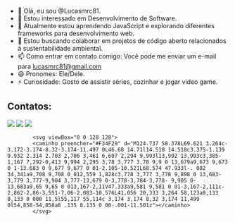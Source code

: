 - 👋 Olá, eu sou @Lucasmrc81.
- 👀 Estou interessado em Desenvolvimento de Software.
- 🌱 Atualmente estou aprendendo JavaScript e explorando diferentes frameworks para desenvolvimento web.
- 💞️ Estou buscando colaborar em projetos de código aberto relacionados à sustentabilidade ambiental.
- 📫 Como entrar em contato comigo: Você pode me enviar um e-mail para lucasmrc81@gmail.com
- 😄 Pronomes: Ele/Dele.
- ⚡ Curiosidade: Gosto de assistir séries, cozinhar e jogar video game.



## Contatos:

<div>

<a href="https://instagram.com/lucasmrc81?" target="_blank"><img loading="lazy" src="https://img.shields.io/badge/-Instagram-%23E4405F?style=for-the-badge&logo=instagram&logoColor=white" target="_blank"></a>
<a href = "mailto:lucasmrc81@gamil.com"><img loading="lazy" src="https://img.shields.io/badge/Gmail-D14836?style=for-the-badge&logo=gmail&logoColor=white" target="_blank"></a>
<a href="https://www.linkedin.com/in/lucas-mrc-dev" target="_blank"><img loading="lazy" src="https://img.shields.io/badge/-LinkedIn-%230077B5?style=for-the-badge&logo=linkedin&logoColor=white" target="_blank"></a>   
</div>


            <svg viewBox="0 0 128 128">
            <caminho preencher="#F34F29" d="M124.737 58.378L69.621 3.264c-3.172-3.174-8.32-3.174-11.497 0L46.68 14.71l14.518 14.518c3.375-1.139 9.932 2.314 2.703 2,706 3,461 6,607 2,294 9,993l13,992 13,993c3,385-1,167 7,292-0,413 9,994 2,295 3,78 3,777 3,78 9,9 0 13,679a9,673 9,673 0 1-13.683 0 9,677 9,677 0 01-2.105-10.521L68.574 47.933l-. 002 34,341a9,708 9,708 0 012,559 1,828c3,778 3,777 3,778 9,898 0 13,683-3,779 3,777-9,904 3,777-13,679 0-3,778-3,784-3,778- 9,905 0-13,683a9,65 9,65 0 013,167-2,11V47.333a9,581 9,581 0 01-3,167-2,111c-2,862-2,86-3,551-7,06-2,083-10,576L41,056 20,333 3,264 58,123a8,133 8,133 0 000 11,5l55,117 55,114c 3,174 3,174 8,32 3,174 11,499 0l54,858-54,858a8 .135 8.135 0 00-.001-11.501z"></caminho>
            </svg>
          
